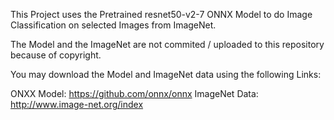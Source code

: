 This Project uses the Pretrained resnet50-v2-7 ONNX Model to do Image Classification on selected Images from ImageNet.

The Model and the ImageNet are not commited / uploaded to this repository because of copyright.

You may download the Model and ImageNet data using the following Links:

ONXX Model: https://github.com/onnx/onnx
ImageNet Data: http://www.image-net.org/index
